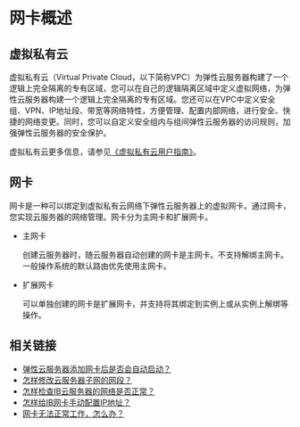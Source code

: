 # 网卡概述<a name="ZH-CN_TOPIC_0144542112"></a>

## 虚拟私有云<a name="section4350928322"></a>

虚拟私有云（Virtual Private Cloud，以下简称VPC）为弹性云服务器构建了一个逻辑上完全隔离的专有区域，您可以在自己的逻辑隔离区域中定义虚拟网络，为弹性云服务器构建一个逻辑上完全隔离的专有区域。您还可以在VPC中定义安全组、VPN、IP地址段、带宽等网络特性，方便管理、配置内部网络，进行安全、快捷的网络变更。同时，您可以自定义安全组内与组间弹性云服务器的访问规则，加强弹性云服务器的安全保护。

虚拟私有云更多信息，请参见[《虚拟私有云用户指南》](https://support.huaweicloud.com/vpc/index.html)。

## 网卡<a name="section184855421695"></a>

网卡是一种可以绑定到虚拟私有云网络下弹性云服务器上的虚拟网卡。通过网卡，您实现云服务器的网络管理。网卡分为主网卡和扩展网卡。

-   主网卡

    创建云服务器时，随云服务器自动创建的网卡是主网卡。不支持解绑主网卡。一般操作系统的默认路由优先使用主网卡。

-   扩展网卡

    可以单独创建的网卡是扩展网卡，并支持将其绑定到实例上或从实例上解绑等操作。


## 相关链接<a name="section1510718162215"></a>

-   [弹性云服务器添加网卡后是否会自动启动？](https://support.huaweicloud.com/ecs_faq/ecs_faq_1312.html)
-   [怎样修改云服务器子网的网段？](https://support.huaweicloud.com/ecs_faq/ecs_faq_1315.html)
-   [怎样检查IB云服务器的网络是否正常？](https://support.huaweicloud.com/ecs_faq/ecs_faq_1316.html)
-   [怎样给IB网卡手动配置IP地址？](https://support.huaweicloud.com/ecs_faq/ecs_faq_1317.html)
-   [网卡无法正常工作，怎么办？](https://support.huaweicloud.com/ecs_faq/ecs_faq_1318.html)

